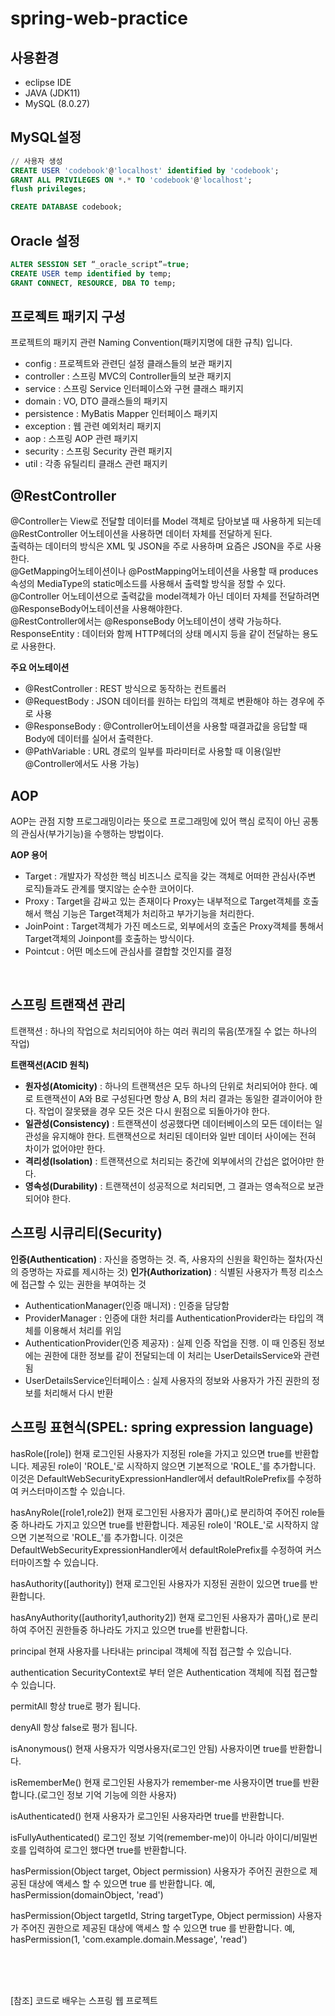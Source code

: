 # spring-web-practice

## 사용환경
- eclipse IDE
- JAVA (JDK11)
- MySQL (8.0.27)

## MySQL설정
```sql
// 사용자 생성
CREATE USER 'codebook'@'localhost' identified by 'codebook';
GRANT ALL PRIVILEGES ON *.* TO 'codebook'@'localhost';
flush privileges;

CREATE DATABASE codebook;
```

## Oracle 설정
```sql
ALTER SESSION SET “_oracle_script”=true;
CREATE USER temp identified by temp;
GRANT CONNECT, RESOURCE, DBA TO temp;
```

## 프로젝트 패키지 구성
프로젝트의 패키지 관련 Naming Convention(패키지명에 대한 규칙) 입니다.
- config : 프로젝트와 관련딘 설정 클래스들의 보관 패키지
- controller : 스프링 MVC의 Controller들의 보관 패키지
- service : 스프링 Service 인터페이스와 구현 클래스 패키지
- domain : VO, DTO 클래스들의 패키지
- persistence : MyBatis Mapper 인터페이스 패키지
- exception : 웹 관련 예외처리 패키지
- aop : 스프링 AOP 관련 패키지
- security : 스프링 Security 관련 패키지
- util : 각종 유틸리티 클래스 관련 패지키

## @RestController
@Controller는 View로 전달할 데이터를 Model 객체로 담아보낼 때 사용하게 되는데 @RestController 어노테이션을 사용하면 데이터 자체를 전달하게 된다.  
출력하는 데이터의 방식은 XML 및 JSON을 주로 사용하며 요즘은 JSON을 주로 사용한다.  
@GetMapping어노테이션이나 @PostMapping어노테이션을 사용할 때 produces 속성의 MediaType의 static메소드를 사용해서 출력할 방식을 정할 수 있다.  
@Controller 어노테이션으로 출력값을 model객체가 아닌 데이터 자체를 전달하려면 @ResponseBody어노테이션을 사용해야한다.   
@RestController에서는 @ResponseBody 어노테이션이 생략 가능하다.  
ResponseEntity : 데이터와 함께 HTTP헤더의 상태 메시지 등을 같이 전달하는 용도로 사용한다.
<br/>

**주요 어노테이션**
- @RestController : REST 방식으로 동작하는 컨트롤러
- @RequestBody : JSON 데이터를 원하는 타입의 객체로 변환해야 하는 경우에 주로 사용
- @ResponseBody : @Controller어노테이션을 사용할 때결과값을 응답할 때 Body에 데이터를 실어서 출력한다.
- @PathVariable : URL 경로의 일부를 파라미터로 사용할 때 이용(일반 @Controller에서도 사용 가능)


## AOP
AOP는 관점 지향 프로그래밍이라는 뜻으로 프로그래밍에 있어 핵심 로직이 아닌 공통의 관심사(부가기능)을 수행하는 방법이다.
<br/>

**AOP 용어**
- Target : 개발자가 작성한 핵심 비즈니스 로직을 갖는 객체로 어떠한 관심사(주변 로직)들과도 관계를 맺지않는 순수한 코어이다.
- Proxy : Target을 감싸고 있는 존재이다 Proxy는 내부적으로 Target객체를 호출해서 핵심 기능은 Target객체가 처리하고 부가기능을 처리한다.
- JoinPoint : Target객체가 가진 메소드로, 외부에서의 호출은 Proxy객체를 통해서 Target객체의 Joinpont를 호출하는 방식이다.
- Pointcut : 어떤 메소드에 관심사를 결합할 것인지를 결정 
<br/>

## 스프링 트랜잭션 관리
트랜잭션 : 하나의 작업으로 처리되어야 하는 여러 쿼리의 묶음(쪼개질 수 없는 하나의 작업)
<br/>

**트랜잭션(ACID 원칙)**
- **원자성(Atomicity)** : 하나의 트랜잭션은 모두 하나의 단위로 처리되어야 한다. 예로 트랜잭션이 A와 B로 구성된다면 항상 A, B의 처리 결과는 동일한 결과이어야 한다. 작업이 잘못됐을 경우 모든 것은 다시 원점으로 되돌아가야 한다.
- **일관성(Consistency)** : 트랜잭션이 성공했다면 데이터베이스의 모든 데이터는 일관성을 유지해야 한다. 트랜잭션으로 처리된 데이터와 일반 데이터 사이에는 전혀 차이가 없어야만 한다.
- **격리성(Isolation)** : 트랜잭션으로 처리되는 중간에 외부에서의 간섭은 없어야만 한다.
- **영속성(Durability)** : 트랜잭션이 성공적으로 처리되면, 그 결과는 영속적으로 보관되어야 한다.


## 스프링 시큐리티(Security)
**인증(Authentication)** : 자신을 증명하는 것. 즉, 사용자의 신원을 확인하는 절차(자신의 증명하는 자료를 제시하는 것)
**인가(Authorization)** : 식별된 사용자가 특정 리소스에 접근할 수 있는 권한을 부여하는 것
- AuthenticationManager(인증 매니저) : 인증을 담당함
- ProviderManager : 인증에 대한 처리를 AuthenticationProvider라는 타입의 객체를 이용해서 처리를 위임
- AuthenticationProvider(인증 제공자) : 실제 인증 작업을 진행. 이 때 인증된 정보에는 권한에 대한 정보를 같이 전달되는데 이 처리는 UserDetailsService와 관련됨
- UserDetailsService인터페이스 : 실제 사용자의 정보와 사용자가 가진 권한의 정보를 처리해서 다시 반환

## 스프링 표현식(SPEL: spring expression language)

hasRole([role])
현재 로그인된 사용자가 지정된 role을 가지고 있으면 true를 반환합니다. 제공된 role이 'ROLE_'로 시작하지 않으면 기본적으로 'ROLE_'를 추가합니다. 이것은 DefaultWebSecurityExpressionHandler에서 defaultRolePrefix를 수정하여 커스터마이즈할 수 있습니다.

hasAnyRole([role1,role2])
현재 로그인된 사용자가 콤마(,)로 분리하여 주어진 role들 중 하나라도 가지고 있으면 true를 반환합니다. 제공된 role이 'ROLE_'로 시작하지 않으면 기본적으로 'ROLE_'를 추가합니다. 이것은 DefaultWebSecurityExpressionHandler에서 defaultRolePrefix를 수정하여 커스터마이즈할 수 있습니다.

hasAuthority([authority])
현재 로그인된 사용자가 지정된 권한이 있으면 true를 반환합니다.

hasAnyAuthority([authority1,authority2])
현재 로그인된 사용자가 콤마(,)로 분리하여 주어진 권한들중 하나라도 가지고 있으면 true를 반환합니다.

principal
현재 사용자를 나타내는 principal 객체에 직접 접근할 수 있습니다.

authentication
SecurityContext로 부터 얻은 Authentication 객체에 직접 접근할 수 있습니다.

permitAll
항상 true로 평가 됩니다.

denyAll
항상 false로 평가 됩니다.

isAnonymous()
현재 사용자가 익명사용자(로그인 안됨) 사용자이면 true를 반환합니다.

isRememberMe()
현재 로그인된 사용자가 remember-me 사용자이면 true를 반환합니다.(로그인 정보 기억 기능에 의한 사용자)

isAuthenticated()
현재 사용자가 로그인된 사용자라면 true를 반환합니다.

isFullyAuthenticated()
로그인 정보 기억(remember-me)이 아니라 아이디/비밀번호를 입력하여 로그인 했다면 true를 반환합니다.

hasPermission(Object target, Object permission)
사용자가 주어진 권한으로 제공된 대상에 액세스 할 수 있으면 true 를 반환합니다. 예, hasPermission(domainObject, 'read')

hasPermission(Object targetId, String targetType, Object permission)
사용자가 주어진 권한으로 제공된 대상에 액세스 할 수 있으면 true 를 반환합니다. 예, hasPermission(1, 'com.example.domain.Message', 'read')

<br/>
<br/>
<br/>

[참조] 코드로 배우는 스프링 웹 프로젝트
